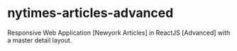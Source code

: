 # nytimes-articles-advanced
Responsive Web Application [Newyork Articles] in ReactJS [Advanced] with a master detail layout.
